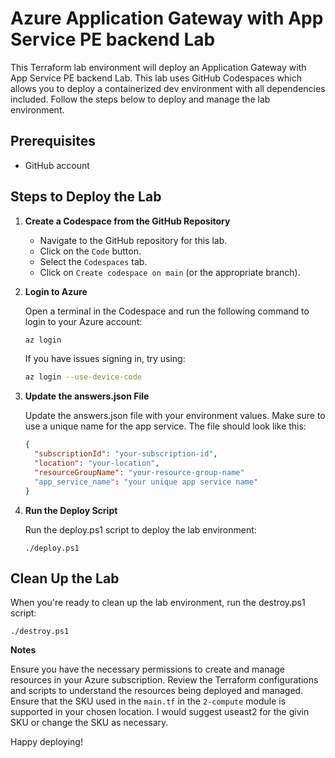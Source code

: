 # Azure Application Gateway with App Service PE backend Lab

This Terraform lab environment will deploy an Application Gateway with App Service PE backend Lab. This lab uses GitHub Codespaces which allows you to deploy a containerized dev environment with all dependencies included. Follow the steps below to deploy and manage the lab environment.

## Prerequisites
- GitHub account

## Steps to Deploy the Lab

1. **Create a Codespace from the GitHub Repository**

   - Navigate to the GitHub repository for this lab.
   - Click on the `Code` button.
   - Select the `Codespaces` tab.
   - Click on `Create codespace on main` (or the appropriate branch).

2. **Login to Azure**

   Open a terminal in the Codespace and run the following command to login to your Azure account:

   ```sh
   az login
   ```

   If you have issues signing in, try using:
   ```sh
   az login --use-device-code
   ```

4. **Update the answers.json File**

    Update the answers.json file with your environment values. Make sure to use a unique name for the app service. The file should look like this:

    ```json
    {
      "subscriptionId": "your-subscription-id",
      "location": "your-location",
      "resourceGroupName": "your-resource-group-name"
      "app_service_name": "your unique app service name"
    }
5. **Run the Deploy Script**

    Run the deploy.ps1 script to deploy the lab environment:

    ```
    ./deploy.ps1
## Clean Up the Lab
   
   When you're ready to clean up the lab environment, run the destroy.ps1 script:
   
   ```
   ./destroy.ps1
   ```

**Notes**

Ensure you have the necessary permissions to create and manage resources in your Azure subscription.
Review the Terraform configurations and scripts to understand the resources being deployed and managed. Ensure that the SKU used in the `main.tf` in the `2-compute` module is supported in your chosen location. I would suggest useast2 for the givin SKU or change the SKU as necessary.

Happy deploying!

